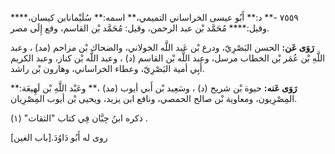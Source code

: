٧٥٥٩ -** د:** أَبُو عيسى الخراساني التميمي،** اسمه:** سُلَيْمانابن كيسان،**** وقيل:**** مُحَمَّد بْن عبد الرحمن، وقيل: مُحَمَّد بْن القاسم، وقع إِلَى مصر.

**رَوَى عَن:** الحسن البَصْرِيّ، ودرع بْن عَبد اللَّه الخولاني، والضحاك بْن مزاحم (مد) ، وعبد اللَّهِ بْن عُمَر بْن الخطاب مرسل، وعبد اللَّه بْن القاسم (د) ، وعبد اللَّه بْن كناز، وعبد الكريم أَبِي أمية البَصْرِيّ، وعطاء الخراساني، وهارون بْن راشد.

**رَوَى عَنه:** حيوة بْن شريح (د) ، وسَعِيد بْن أَبي أيوب (مد) ،** وعَبْد اللَّهِ بْن لَهِيعَة:** المِصْرِيون، ومعاوية بْن صالح الحمصي، ونافع ابن يزيد، ويحيى بْن أيوب المِصْرِيان.

ذكره ابنُ حِبَّان فِي كتاب "الثقات" (١) .

روى له أَبُو دَاوُدَ.[باب الغين]